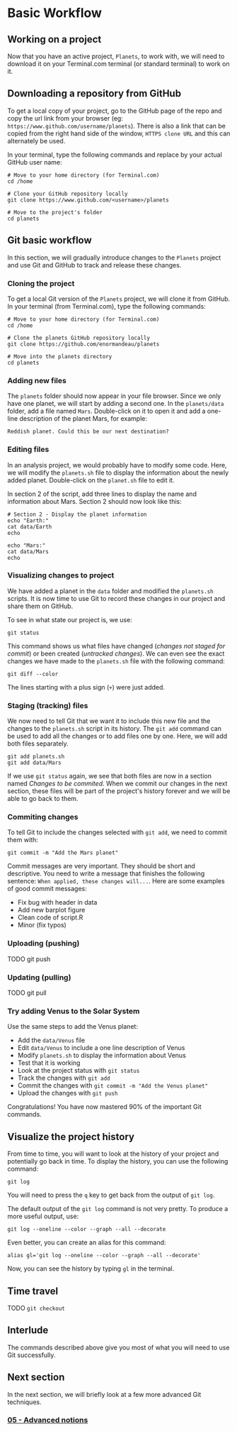 # Basic Workflow

## Working on a project

Now that you have an active project, `Planets`, to work with, we will need to
download it on your Terminal.com terminal (or standard terminal) to work on it.

## Downloading a repository from GitHub

To get a local copy of your project, go to the GitHub page of the repo and copy
the url link from your browser (eg: `https://www.github.com/username/planets`).
There is also a link that can be copied from the right hand side of the window,
`HTTPS clone URL` and this can alternately be used.

In your terminal, type the following commands and replace <username> by your
actual GitHub user name:

```
# Move to your home directory (for Terminal.com)
cd /home

# Clone your GitHub repository locally
git clone https://www.github.com/<username>/planets

# Move to the project's folder
cd planets
```

## Git basic workflow

In this section, we will gradually introduce changes to the `Planets` project
and use Git and GitHub to track and release these changes.

### Cloning the project

To get a local Git version of the `Planets` project, we will clone it from
GitHub. In your terminal (from Terminal.com), type the following commands:

```
# Move to your home directory (for Terminal.com)
cd /home

# Clone the planets GitHub repository locally
git clone https://github.com/enormandeau/planets

# Move into the planets directory
cd planets
```

### Adding new files

The `planets` folder should now appear in your file browser. Since we only have
one planet, we will start by adding a second one. In the `planets/data` folder,
add a file named `Mars`. Double-click on it to open it and add a one-line
description of the planet Mars, for example:

```
Reddish planet. Could this be our next destination?
```

### Editing files

In an analysis project, we would probably have to modify some code. Here, we
will modify the `planets.sh` file to display the information about the newly
added planet. Double-click on the `planet.sh` file to edit it.

In section 2 of the script, add three lines to display the name and information
about Mars. Section 2 should now look like this:

```
# Section 2 - Display the planet information
echo "Earth:"
cat data/Earth
echo

echo "Mars:"
cat data/Mars
echo
```

### Visualizing changes to project

We have added a planet in the `data` folder and modified the `planets.sh`
scripts. It is now time to use Git to record these changes in our project and
share them on GitHub.

To see in what state our project is, we use:

```
git status
```

This command shows us what files have changed (*changes not staged for commit*)
or been created (*untracked changes*). We can even see the exact changes we
have made to the `planets.sh` file with the following command:

```
git diff --color
```

The lines starting with a plus sign (`+`) were just added.

### Staging (tracking) files

We now need to tell Git that we want it to include this new file and the
changes to the `planets.sh` script in its history. The `git add` command can be
used to add all the changes or to add files one by one. Here, we will add both
files separately.

```
git add planets.sh
git add data/Mars
```

If we use `git status` again, we see that both files are now in a section named
*Changes to be commited*. When we commit our changes in the next section, these
files will be part of the project's history forever and we will be able to go
back to them.

### Commiting changes

To tell Git to include the changes selected with `git add`, we need to commit
them with:

```
git commit -m "Add the Mars planet"
```

Commit messages are very important. They should be short and descriptive. You
need to write a message that finishes the following sentence: `When applied,
these changes will...`. Here are some examples of good commit messages:

- Fix bug with header in data
- Add new barplot figure
- Clean code of script.R
- Minor (fix typos)

### Uploading (pushing)

TODO git push

### Updating (pulling)

TODO git pull

### Try adding Venus to the Solar System

Use the same steps to add the Venus planet:

- Add the `data/Venus` file
- Edit `data/Venus` to include a one line description of Venus
- Modify `planets.sh` to display the information about Venus
- Test that it is working
- Look at the project status with `git status`
- Track the changes with `git add`
- Commit the changes with `git commit -m "Add the Venus planet"`
- Upload the changes with `git push`

Congratulations! You have now mastered 90% of the important Git commands.

## Visualize the project history

From time to time, you will want to look at the history of your project and
potentially go back in time. To display the history, you can use the following
command:

```
git log
```

You will need to press the `q` key to get back from the output of `git log`.

The default output of the `git log` command is not very pretty. To produce a
more useful output, use:

```
git log --oneline --color --graph --all --decorate
```

Even better, you can create an alias for this command:

```
alias gl='git log --oneline --color --graph --all --decorate'
```

Now, you can see the history by typing `gl` in the terminal.

## Time travel

TODO `git checkout`

## Interlude

The commands described above give you most of what you will need to use Git
successfully.

## Next section

In the next section, we will briefly look at a few more advanced Git
techniques.

### [05 - Advanced notions](05_advanced_notions.md)

